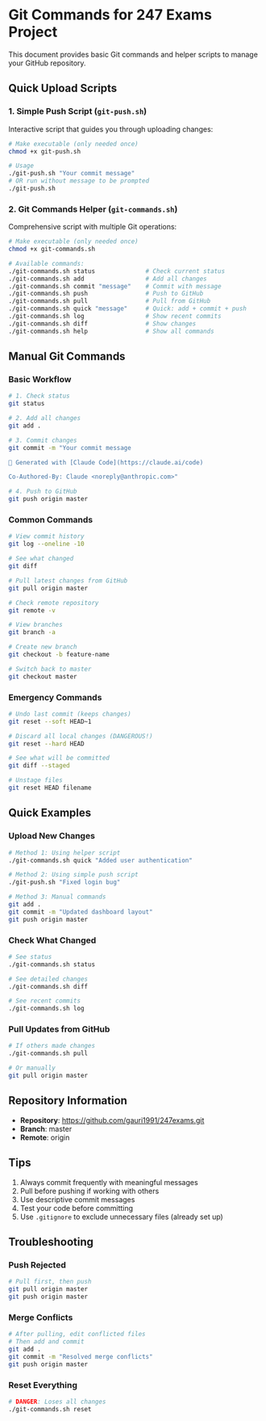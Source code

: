# Git Commands for 247 Exams Project

This document provides basic Git commands and helper scripts to manage your GitHub repository.

## Quick Upload Scripts

### 1. Simple Push Script (`git-push.sh`)
Interactive script that guides you through uploading changes:

```bash
# Make executable (only needed once)
chmod +x git-push.sh

# Usage
./git-push.sh "Your commit message"
# OR run without message to be prompted
./git-push.sh
```

### 2. Git Commands Helper (`git-commands.sh`)
Comprehensive script with multiple Git operations:

```bash
# Make executable (only needed once)
chmod +x git-commands.sh

# Available commands:
./git-commands.sh status              # Check current status
./git-commands.sh add                 # Add all changes
./git-commands.sh commit "message"    # Commit with message
./git-commands.sh push                # Push to GitHub
./git-commands.sh pull                # Pull from GitHub
./git-commands.sh quick "message"     # Quick: add + commit + push
./git-commands.sh log                 # Show recent commits
./git-commands.sh diff                # Show changes
./git-commands.sh help                # Show all commands
```

## Manual Git Commands

### Basic Workflow
```bash
# 1. Check status
git status

# 2. Add all changes
git add .

# 3. Commit changes
git commit -m "Your commit message

🤖 Generated with [Claude Code](https://claude.ai/code)

Co-Authored-By: Claude <noreply@anthropic.com>"

# 4. Push to GitHub
git push origin master
```

### Common Commands
```bash
# View commit history
git log --oneline -10

# See what changed
git diff

# Pull latest changes from GitHub
git pull origin master

# Check remote repository
git remote -v

# View branches
git branch -a

# Create new branch
git checkout -b feature-name

# Switch back to master
git checkout master
```

### Emergency Commands
```bash
# Undo last commit (keeps changes)
git reset --soft HEAD~1

# Discard all local changes (DANGEROUS!)
git reset --hard HEAD

# See what will be committed
git diff --staged

# Unstage files
git reset HEAD filename
```

## Quick Examples

### Upload New Changes
```bash
# Method 1: Using helper script
./git-commands.sh quick "Added user authentication"

# Method 2: Using simple push script
./git-push.sh "Fixed login bug"

# Method 3: Manual commands
git add .
git commit -m "Updated dashboard layout"
git push origin master
```

### Check What Changed
```bash
# See status
./git-commands.sh status

# See detailed changes
./git-commands.sh diff

# See recent commits
./git-commands.sh log
```

### Pull Updates from GitHub
```bash
# If others made changes
./git-commands.sh pull

# Or manually
git pull origin master
```

## Repository Information
- **Repository**: https://github.com/gauri1991/247exams.git  
- **Branch**: master
- **Remote**: origin

## Tips
1. Always commit frequently with meaningful messages
2. Pull before pushing if working with others
3. Use descriptive commit messages
4. Test your code before committing
5. Use `.gitignore` to exclude unnecessary files (already set up)

## Troubleshooting

### Push Rejected
```bash
# Pull first, then push
git pull origin master
git push origin master
```

### Merge Conflicts
```bash
# After pulling, edit conflicted files
# Then add and commit
git add .
git commit -m "Resolved merge conflicts"
git push origin master
```

### Reset Everything
```bash
# DANGER: Loses all changes
./git-commands.sh reset
```